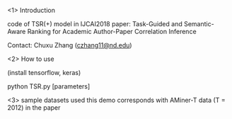 <1> Introduction 

code of TSR(+) model in IJCAI2018 paper: Task-Guided and Semantic-Aware Ranking for Academic Author-Paper Correlation Inference 

Contact: Chuxu Zhang (czhang11@nd.edu)

<2> How to use

(install tensorflow, keras)

python TSR.py [parameters]

<3> sample datasets used this demo corresponds with AMiner-T data (T = 2012) in the paper
